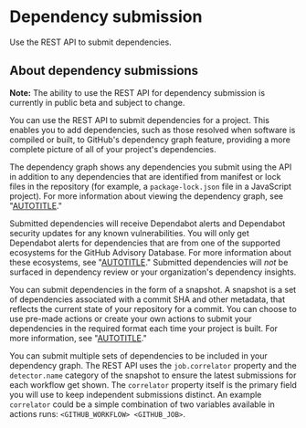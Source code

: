 # Dependency submission

Use the REST API to submit dependencies.

## About dependency submissions

<div class="ghd-spotlight ghd-spotlight-note border rounded-1 my-3 p-3 f5 color-border-accent-emphasis color-bg-accent">

**Note:** The ability to use the REST API for dependency submission is currently in public beta and subject to change.

</div>

You can use the REST API to submit dependencies for a project. This enables you to add dependencies, such as those resolved when software is compiled or built, to GitHub's dependency graph feature, providing a more complete picture of all of your project's dependencies.

The dependency graph shows any dependencies you submit using the API in addition to any dependencies that are identified from manifest or lock files in the repository (for example, a `package-lock.json` file in a JavaScript project). For more information about viewing the dependency graph, see "[AUTOTITLE](/code-security/supply-chain-security/understanding-your-software-supply-chain/exploring-the-dependencies-of-a-repository#viewing-the-dependency-graph)."

Submitted dependencies will receive Dependabot alerts and Dependabot security updates for any known vulnerabilities. You will only get Dependabot alerts for dependencies that are from one of the supported ecosystems for the GitHub Advisory Database. For more information about these ecosystems, see "[AUTOTITLE](/code-security/security-advisories/global-security-advisories/about-the-github-advisory-database#github-reviewed-advisories)." Submitted dependencies will _not_ be surfaced in dependency review or your organization's dependency insights.

You can submit dependencies in the form of a snapshot. A snapshot is a set of dependencies associated with a commit SHA and other metadata, that reflects the current state of your repository for a commit.  You can choose to use pre-made actions or create your own actions to submit your dependencies in the required format each time your project is built. For more information, see "[AUTOTITLE](/code-security/supply-chain-security/understanding-your-software-supply-chain/using-the-dependency-submission-api)."

You can submit multiple sets of dependencies to be included in your dependency graph. The REST API uses the `job.correlator` property and the `detector.name` category of the snapshot to ensure the latest submissions for each workflow get shown. The `correlator` property itself is the primary field you will use to keep independent submissions distinct. An example `correlator` could be a simple combination of two variables available in actions runs: `<GITHUB_WORKFLOW> <GITHUB_JOB>`.
